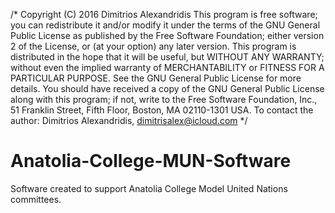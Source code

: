 /* Copyright (C) 2016 Dimitrios Alexandridis
This program is free software; you can redistribute it and/or modify
it under the terms of the GNU General Public License as published by
the Free Software Foundation; either version 2 of the License, or
(at your option) any later version.
This program is distributed in the hope that it will be useful,
but WITHOUT ANY WARRANTY; without even the implied warranty of
MERCHANTABILITY or FITNESS FOR A PARTICULAR PURPOSE.  See the
GNU General Public License for more details.
You should have received a copy of the GNU General Public License along
with this program; if not, write to the Free Software Foundation, Inc.,
51 Franklin Street, Fifth Floor, Boston, MA 02110-1301 USA.
To contact the author: Dimitrios Alexandridis, dimitrisalex@icloud.com
*/

# Anatolia-College-MUN-Software
Software created to support Anatolia College Model United Nations committees.
